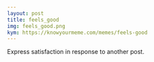 ```yaml
---
layout: post
title: feels_good
img: feels_good.png
kym: https://knowyourmeme.com/memes/feels-good
---
```

Express satisfaction in response to another post.
